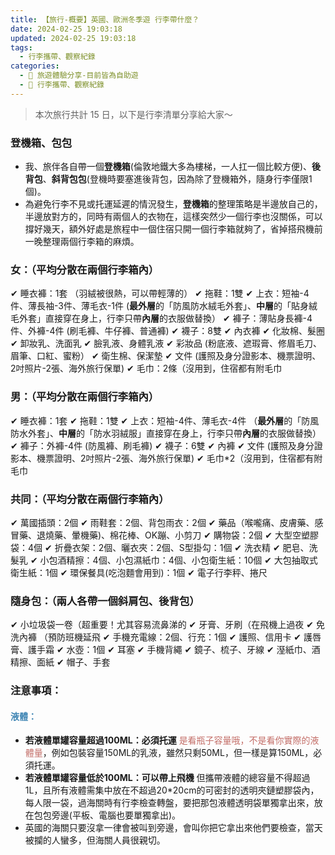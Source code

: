 ```yaml
---
title: 【旅行-概要】英國、歐洲冬季遊 行李帶什麼？
date: 2024-02-25 19:03:18
updated: 2024-02-25 19:03:18
tags:
  - 行李攜帶、觀察紀錄
categories: 
  - 🌴 旅遊體驗分享-目前皆為自助遊
  - 🥥 行李攜帶、觀察紀錄
---
```

>	本次旅行共計 15 日，以下是行李清單分享給大家～
<!-- more -->
### 登機箱、包包
+ 我、旅伴各自帶一個**登機箱**(倫敦地鐵大多為樓梯，一人扛一個比較方便)、**後背包**、**斜背包包**(登機時要塞進後背包，因為除了登機箱外，隨身行李僅限1個)。
+ 為避免行李不見或托運延遲的情況發生，**登機箱**的整理策略是半邊放自己的，半邊放對方的，同時有兩個人的衣物在，這樣突然少一個行李也沒關係，可以撐好幾天，額外好處是旅程中一個住宿只開一個行李箱就夠了，省掉搭飛機前一晚整理兩個行李箱的麻煩。

### 女：（平均分散在兩個行李箱內）
✔ 睡衣褲：1套 （羽絨被很熱，可以帶輕薄的）
✔ 拖鞋：1雙
✔ 上衣：短袖-4件、薄長袖-3件、薄毛衣-1件
 (**最外層**的「防風防水絨毛外套」、**中層**的「貼身絨毛外套」直接穿在身上，行李只帶**內層**的衣服做替換）
✔ 褲子：薄貼身長褲-4件、外褲-4件 (刷毛褲、牛仔褲、普通褲)
✔ 襪子：8雙 
✔ 內衣褲
✔ 化妝棉、髮圈
✔ 卸妝乳、洗面乳
✔ 臉乳液、身體乳液
✔ 彩妝品 (粉底液、遮瑕膏、修眉毛刀、眉筆、口紅、蜜粉）
✔ 衛生棉、保潔墊
✔ 文件 (護照及身分證影本、機票證明、2吋照片-2張、海外旅行保單)
✔ 毛巾：2條（沒用到，住宿都有附毛巾

### 男：（平均分散在兩個行李箱內）
✔ 睡衣褲：1套
✔ 拖鞋：1雙
✔ 上衣：短袖-4件、薄毛衣-4件 
（**最外層**的「防風防水外套」、**中層**的「防水羽絨服」直接穿在身上，行李只帶**內層**的衣服做替換）
✔ 褲子：外褲-4件 (防風褲、刷毛褲)
✔ 襪子：6雙 
✔ 內褲
✔ 文件 (護照及身分證影本、機票證明、2吋照片-2張、海外旅行保單)
✔ 毛巾*2（沒用到，住宿都有附毛巾

### 共同：（平均分散在兩個行李箱內）
✔ 萬國插頭：2個
✔ 雨鞋套：2個、背包雨衣：2個
✔ 藥品（喉嚨痛、皮膚藥、感冒藥、退燒藥、暈機藥)、棉花棒、OK蹦、小剪刀
✔ 購物袋：2個
✔ 大型空塑膠袋：4個
✔ 折疊衣架：2個、曬衣夾：2個、S型掛勾：1個
✔ 洗衣精
✔ 肥皂、洗髮乳
✔ 小包酒精擦：4個、小包濕紙巾：4個、小包衛生紙：10個
✔ 大包抽取式衛生紙：1個
✔ 環保餐具(吃泡麵會用到)：1個
✔ 電子行李秤、捲尺

### 隨身包：（兩人各帶一個斜肩包、後背包）
✔ 小垃圾袋一卷（超重要！尤其容易流鼻涕的
✔ 牙膏、牙刷（在飛機上過夜
✔ 免洗內褲 （預防班機延飛
✔ 手機充電線：2個、行充：1個
✔ 護照、信用卡
✔ 護唇膏、護手霜
✔ 水壺：1個
✔ 耳塞 
✔ 手機背繩
✔ 鏡子、梳子、牙線
✔ 溼紙巾、酒精擦、面紙
✔ 帽子、手套

### 注意事項：
#### <font color=#4287B5>液體：</font>
+ **若液體單罐容量超過100ML：必須托運**
<font color=#c36d67>是看瓶子容量哦，不是看你實際的液體量</font>，例如包裝容量150ML的乳液，雖然只剩50ML，但一樣是算150ML，必須托運。
+ **若液體單罐容量低於100ML：可以帶上飛機**
但攜帶液體的總容量不得超過1L，且所有液體需集中放在不超過20*20cm的可密封的透明夾鏈塑膠袋內，每人限一袋，過海關時有行李檢查轉盤，要把那包液體透明袋單獨拿出來，放在包包旁邊(平板、電腦也要單獨拿出)。
+ 英國的海關只要沒拿一律會被叫到旁邊，會叫你把它拿出來他們要檢查，當天被攔的人蠻多，但海關人員很親切。
